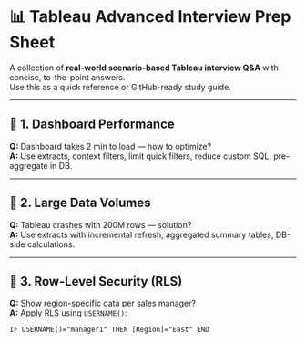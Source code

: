 # 📊 Tableau Advanced Interview Prep Sheet

A collection of **real-world scenario-based Tableau interview Q&A** with concise, to-the-point answers.  
Use this as a quick reference or GitHub-ready study guide.  

---

## 🔹 1. Dashboard Performance
**Q:** Dashboard takes 2 min to load — how to optimize?  
**A:** Use extracts, context filters, limit quick filters, reduce custom SQL, pre-aggregate in DB.  

---

## 🔹 2. Large Data Volumes
**Q:** Tableau crashes with 200M rows — solution?  
**A:** Use extracts with incremental refresh, aggregated summary tables, DB-side calculations.  

---

## 🔹 3. Row-Level Security (RLS)
**Q:** Show region-specific data per sales manager?  
**A:** Apply RLS using `USERNAME()`:  
```tableau
IF USERNAME()="manager1" THEN [Region]="East" END
